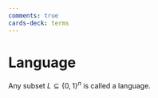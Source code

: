 ```yaml
---
comments: true
cards-deck: terms
---
```


# Language []()

Any subset $L ⊆ \{0,1\}^n$ is called a language.

[](1724465193586)
